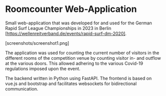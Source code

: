 # Roomcounter Web-Application

Small web-application that was developed for and used for the German Rapid Surf League Championships in 2023 in Berlin [https://wellenreitverband.de/events/rapid-surf-dm-2020].

[screenshots/screenshot1.png]

The application was used for counting the current number of visitors in the different rooms of the competition venue by counting visitor in- and outflow at the various doors.
This allowed adhering to the various Covid-19 regulations imposed upon the event.

The backend written in Python using FastAPI. The frontend is based on vue.js and bootstrap and facilitates websockets for bidirectional communication.
